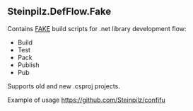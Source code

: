 ## Steinpilz.DefFlow.Fake

Contains [FAKE](https://github.com/fsharp/FAKE) build scripts for .net library development flow:

- Build
- Test
- Pack
- Publish
- Pub

Supports old and new .csproj projects.

Example of usage https://github.com/Steinpilz/confifu
